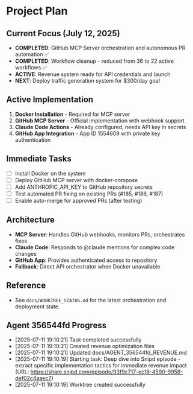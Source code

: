 # Project Plan

## Current Focus (July 12, 2025)
- **COMPLETED**: GitHub MCP Server orchestration and autonomous PR automation ✅
- **COMPLETED**: Workflow cleanup - reduced from 36 to 22 active workflows ✅
- **ACTIVE**: Revenue system ready for API credentials and launch
- **NEXT**: Deploy traffic generation system for $300/day goal

## Active Implementation
1. **Docker Installation** - Required for MCP server
2. **GitHub MCP Server** - Official implementation with webhook support
3. **Claude Code Actions** - Already configured, needs API key in secrets
4. **GitHub App Integration** - App ID 1554609 with private key authentication

## Immediate Tasks
- [ ] Install Docker on the system
- [ ] Deploy GitHub MCP server with docker-compose
- [ ] Add ANTHROPIC_API_KEY to GitHub repository secrets
- [ ] Test automated PR fixing on existing PRs (#185, #186, #187)
- [ ] Enable auto-merge for approved PRs (after testing)

## Architecture
- **MCP Server**: Handles GitHub webhooks, monitors PRs, orchestrates fixes
- **Claude Code**: Responds to @claude mentions for complex code changes
- **GitHub App**: Provides authenticated access to repository
- **Fallback**: Direct API orchestrator when Docker unavailable

## Reference
- See `docs/WORKTREE_STATUS.md` for the latest orchestration and deployment state. 

## Agent 356544fd Progress
- [2025-07-11 19:10:21] Task completed successfully
- [2025-07-11 19:10:21] Created revenue optimization files
- [2025-07-11 19:10:21] Updated docs/AGENT_356544fd_REVENUE.md
- [2025-07-11 19:10:19] Starting task: Deep dive into Snipd episode - extract specific implementation tactics for immediate revenue impact (URL: https://share.snipd.com/episode/93f9c717-ec18-4590-9958-def02c4aaec7)
- [2025-07-11 19:10:19] Worktree created successfully
